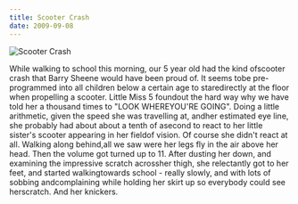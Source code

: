 ```yaml
---
title: Scooter Crash
date: 2009-09-08
---
```


![Scooter Crash](https://source.unsplash.com/ZYYS1kapOm8/1600x900)

While walking to school this morning, our 5 year old had the kind ofscooter crash that Barry Sheene would have been proud of. It seems tobe pre-programmed into all children below a certain age to staredirectly at the floor when propelling a scooter. Little Miss 5 foundout the hard way why we have told her a thousand times to "LOOK WHEREYOU'RE GOING". Doing a little arithmetic, given the speed she was travelling at, andher estimated eye line, she probably had about about a tenth of asecond to react to her little sister's scooter appearing in her fieldof vision. Of course she didn't react at all. Walking along behind,all we saw were her legs fly in the air above her head. Then the volume got turned up to 11. After dusting her down, and examining the impressive scratch acrossher thigh, she relectantly got to her feet, and started walkingtowards school - really slowly, and with lots of sobbing andcomplaining while holding her skirt up so everybody could see herscratch. And her knickers.